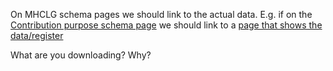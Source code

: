 On MHCLG schema pages we should link to the actual data.
E.g. if on the [Contribution purpose schema page](https://digital-land.github.io/specification/schema/contribution-purpose/) we should link to a [page that shows the data/register](https://digital-land.github.io/tools/developer-contribution-purposes.html)

What are you downloading? Why?
